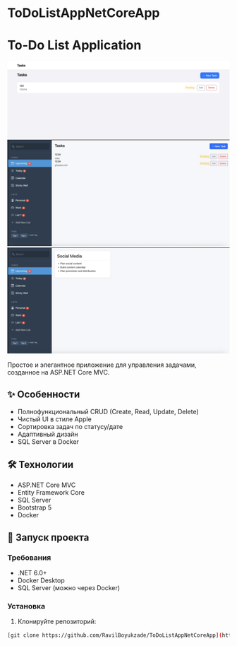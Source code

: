 # ToDoListAppNetCoreApp
# To-Do List Application

![App Screenshot](Appscreenshot.png) <!-- Добавьте скриншот позже -->
![App Screenshot](1.png) <!-- Добавьте скриншот позже -->
![App Screenshot](2.png) <!-- Добавьте скриншот позже -->

Простое и элегантное приложение для управления задачами, созданное на ASP.NET Core MVC.

## ✨ Особенности

- Полнофункциональный CRUD (Create, Read, Update, Delete)
- Чистый UI в стиле Apple
- Сортировка задач по статусу/дате
- Адаптивный дизайн
- SQL Server в Docker

## 🛠 Технологии

- ASP.NET Core MVC
- Entity Framework Core
- SQL Server
- Bootstrap 5
- Docker

## 🚀 Запуск проекта

### Требования
- .NET 6.0+
- Docker Desktop
- SQL Server (можно через Docker)

### Установка

1. Клонируйте репозиторий:
```bash
[git clone https://github.com/RavilBoyukzade/ToDoListAppNetCoreApp](https://github.com/RavilBoyukzade/ToDoListAppNetCoreApp.git)
